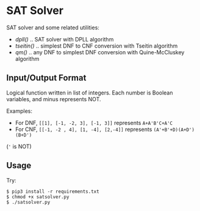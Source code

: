 # SAT Solver
SAT solver and some related utilities:

- *dpll()* .. SAT solver with DPLL algorithm
- *tseitin()* .. simplest DNF to CNF conversion with Tseitin algorithm
- *qm()* .. any DNF to simplest DNF conversion with Quine-McCluskey algorithm

## Input/Output Format

Logical function written in list of integers. Each number is Boolean variables, and minus represents NOT.

Examples:

- For DNF, `[[1], [-1, -2, 3], [-1, 3]]` represents `A+A'B'C+A'C`
- For CNF, `[[-1, -2 , 4], [1, -4], [2,-4]]` represents `(A'+B'+D)(A+D')(B+D')`

(`'` is NOT)

## Usage

Try:

```
$ pip3 install -r requirements.txt
$ chmod +x satsolver.py
$ ./satsolver.py
```

